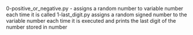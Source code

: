 0-positive_or_negative.py - assigns a random number to variable number each time it is called
1-last_digit.py assigns a random signed number to the variable number each time it is executed and prints the last digit of the number stored in number
